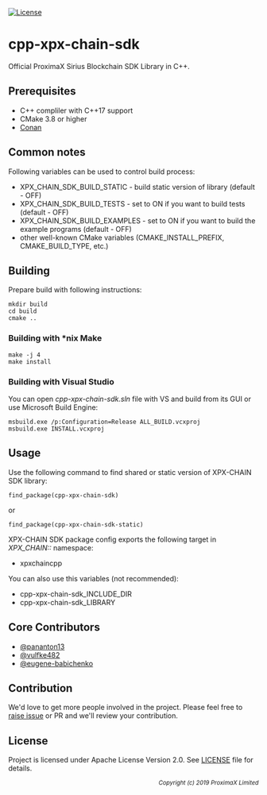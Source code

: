 
[![License](https://img.shields.io/badge/License-Apache%202.0-blue.svg)](https://opensource.org/licenses/Apache-2.0)

# cpp-xpx-chain-sdk

Official ProximaX Sirius Blockchain SDK Library in C++.

## Prerequisites ##

* C++ compliler with C++17 support
* CMake 3.8 or higher
* [Conan](https://conan.io)

## Common notes ##

Following variables can be used to control build process:
* XPX_CHAIN_SDK_BUILD_STATIC - build static version of library (default - OFF)
* XPX_CHAIN_SDK_BUILD_TESTS - set to ON if you want to build tests (default - OFF)
* XPX_CHAIN_SDK_BUILD_EXAMPLES - set to ON if you want to build the example programs (default - OFF)
* other well-known CMake variables (CMAKE_INSTALL_PREFIX, CMAKE_BUILD_TYPE, etc.)

## Building ##

Prepare build with following instructions:

```
mkdir build
cd build
cmake ..
```

### Building with *nix Make ###

```
make -j 4
make install
```

### Building with Visual Studio ###

You can open _cpp-xpx-chain-sdk.sln_ file with VS and build from its GUI or use Microsoft Build Engine:
```
msbuild.exe /p:Configuration=Release ALL_BUILD.vcxproj
msbuild.exe INSTALL.vcxproj
```

## Usage ##

Use the following command to find shared or static version of XPX-CHAIN SDK library:
```
find_package(cpp-xpx-chain-sdk)
```
or
```
find_package(cpp-xpx-chain-sdk-static)
```

XPX-CHAIN SDK package config exports the following target in _XPX_CHAIN::_ namespace:
* xpxchaincpp

You can also use this variables (not recommended):
* cpp-xpx-chain-sdk_INCLUDE_DIR
* cpp-xpx-chain-sdk_LIBRARY

## Core Contributors
 + [@pananton13](https://github.com/pananton13)
 + [@vulfke482](https://github.com/vulfke482)
 + [@eugene-babichenko](https://github.com/eugene-babichenko)
 
## Contribution ##

We'd love to get more people involved in the project. Please feel free to [raise issue](https://github.com/proximax-storage/cpp-xpx-chain-sdk/issues/new) or PR and we'll review your contribution.
    
## License ##

Project is licensed under Apache License Version 2.0. See [LICENSE](https://github.com/proximax-storage/cpp-xpx-chain-sdk/blob/master/LICENSE) file for details.

<p align="right"><i><sub>Copyright (c) 2019 ProximaX Limited</sub></i></p>
